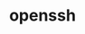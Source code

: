 ---
title: "openssh"
layout: cache
categories: [package, v0.18]
meta: {"versions": ["9.0p1"], "compilers": ["gcc@7.3.1"], "oss": ["amzn2"], "platforms": ["linux"], "targets": ["x86_64_v3", "x86_64_v4"], "stacks": ["aws-ahug", "aws-isc"], "num_specs": 2, "num_specs_by_stack": {"aws-isc": 2, "aws-ahug": 2}}
spec_details: [{"hash": "2ekj6i56rkm3vfibro4l557wtvbylwuo", "compiler": "gcc@7.3.1", "versions": ["9.0p1"], "os": "amzn2", "platform": "linux", "target": "x86_64_v4", "variants": [], "stacks": ["aws-isc", "aws-ahug"], "size": "-", "tarball": "https://binaries.spack.io/releases/v0.18/build_cache/linux-amzn2-x86_64_v4/gcc-7.3.1/openssh-9.0p1/linux-amzn2-x86_64_v4-gcc-7.3.1-openssh-9.0p1-2ekj6i56rkm3vfibro4l557wtvbylwuo.spack"}, {"hash": "a46hcbygyezos4il7tzb2tt2gd3f7pua", "compiler": "gcc@7.3.1", "versions": ["9.0p1"], "os": "amzn2", "platform": "linux", "target": "x86_64_v3", "variants": [], "stacks": ["aws-isc", "aws-ahug"], "size": "-", "tarball": "https://binaries.spack.io/releases/v0.18/build_cache/linux-amzn2-x86_64_v3/gcc-7.3.1/openssh-9.0p1/linux-amzn2-x86_64_v3-gcc-7.3.1-openssh-9.0p1-a46hcbygyezos4il7tzb2tt2gd3f7pua.spack"}]
---